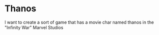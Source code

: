 # Thanos
I want to create a sort of game that has a movie char named thanos in the "Infinity War" Marvel Studios 
